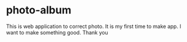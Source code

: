 # photo-album
This is web application to correct photo.
It is my first time to make app. 
I want to make something good.
Thank you
